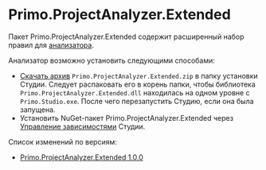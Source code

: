 # Primo.ProjectAnalyzer.Extended

Пакет Primo.ProjectAnalyzer.Extended содержит расширенный набор правил для [анализатора](https://docs.primo-rpa.ru/primo-rpa/primo-rpa-studio/projects/analyzer). 

Анализатор возможно установить следующими способами:
* [Скачать архив](https://disk.primo-rpa.ru/index.php/s/t9BHBjR6PP06Yax?path=%2FMisc) `Primo.ProjectAnalyzer.Extended.zip` в папку установки Студии. Следует распаковать его в корень папки, чтобы библиотека `Primo.ProjectAnalyzer.Extended.dll` находилась на одном уровне с `Primo.Studio.exe`. После чего перезапустить Студию, если она была запущена.
* Установить NuGet-пакет Primo.ProjectAnalyzer.Extended через [Управление зависимостями](https://docs.primo-rpa.ru/primo-rpa/primo-rpa-studio/projects/manage-dependencies#menedzher-zavisimostei) Студии.

Список изменений по версиям:
* [Primo.ProjectAnalyzer.Extended 1.0.0](https://docs.primo-rpa.ru/primo-rpa/release-notes/packages/windows/project-analyzer/1.0.0)
